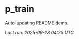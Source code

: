 # p_train

Auto-updating README demo.

<!--START_SECTION:status-->
_Last run: 2025-09-28 04:23 UTC_
<!--END_SECTION:status-->



















































































































































































































































































































































































































































































































































































































































































































































































































































































































